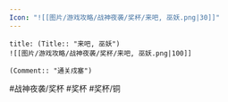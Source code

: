 ```yaml
---
Icon: "![[图片/游戏攻略/战神夜袭/奖杯/来吧, 巫妖.png|30]]"
---
```

```ad-common-bronze-trophy
title: (Title:: "来吧, 巫妖")
![[图片/游戏攻略/战神夜袭/奖杯/来吧, 巫妖.png|100]]

(Comment:: "通关戍塞")
```

#战神夜袭/奖杯 #奖杯 #奖杯/铜
